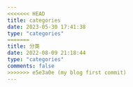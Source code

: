 ```yaml
---
<<<<<<< HEAD
title: categories
date: 2023-05-30 17:41:38
type: "categories"
=======
title: 分类
date: 2022-08-09 21:18:44
type: "categories"
comments: false
>>>>>>> e5e3a0e (my blog first commit)
---
```

